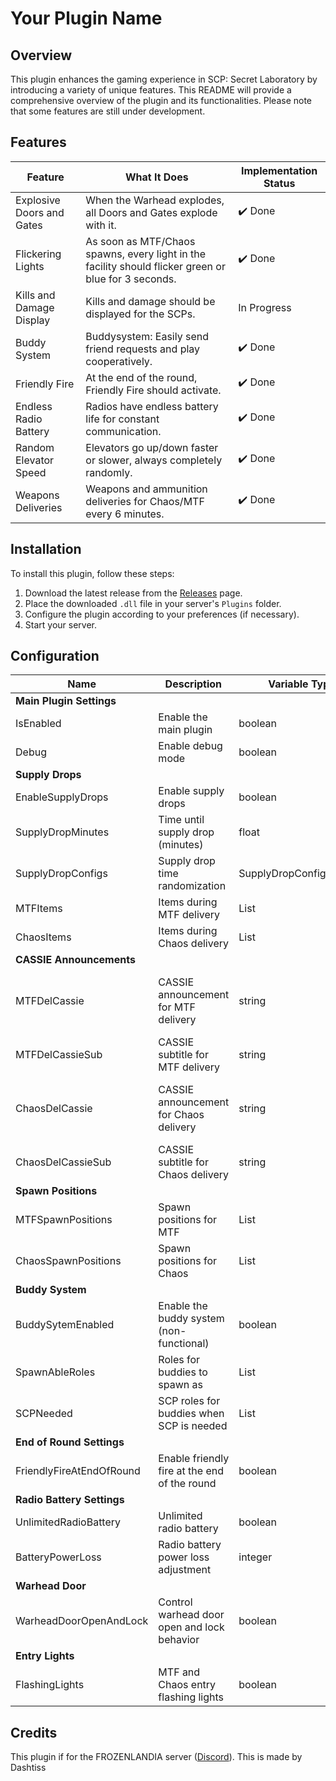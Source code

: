 # Your Plugin Name

## Overview

This plugin enhances the gaming experience in SCP: Secret Laboratory by introducing a variety of unique features. This README will provide a comprehensive overview of the plugin and its functionalities. Please note that some features are still under development.

## Features

| Feature                 | What It Does                                                          | Implementation Status |
|-------------------------|-----------------------------------------------------------------------|-----------------------|
| Explosive Doors and Gates| When the Warhead explodes, all Doors and Gates explode with it.     | ✔️ Done               |
| Flickering Lights       | As soon as MTF/Chaos spawns, every light in the facility should flicker green or blue for 3 seconds.     | ✔️ Done               |
| Kills and Damage Display| Kills and damage should be displayed for the SCPs.                  | In Progress           |
| Buddy System            | Buddysystem: Easily send friend requests and play cooperatively.    | ✔️ Done               |
| Friendly Fire           | At the end of the round, Friendly Fire should activate.             | ✔️ Done               |
| Endless Radio Battery   | Radios have endless battery life for constant communication.        | ✔️ Done               |
| Random Elevator Speed   | Elevators go up/down faster or slower, always completely randomly.  | ✔️ Done               |
| Weapons Deliveries      | Weapons and ammunition deliveries for Chaos/MTF every 6 minutes.    | ✔️ Done               |

## Installation

To install this plugin, follow these steps:

1. Download the latest release from the [Releases](https://github.com/Dashtiss/FL_Main/releases) page.
2. Place the downloaded `.dll` file in your server's `Plugins` folder.
3. Configure the plugin according to your preferences (if necessary).
4. Start your server.

## Configuration

| Name                           | Description                                     | Variable Type           | Default                   |
|--------------------------------|-------------------------------------------------|-------------------------|---------------------------|
| **Main Plugin Settings**       |                                                 |                         |                           |
| IsEnabled                       | Enable the main plugin                         | boolean                 | true                      |
| Debug                           | Enable debug mode                              | boolean                 | false                     |
| **Supply Drops**               |                                                 |                         |                           |
| EnableSupplyDrops               | Enable supply drops                            | boolean                 | true                      |
| SupplyDropMinutes               | Time until supply drop (minutes)               | float                   | 6.0                       |
| SupplyDropConfigs               | Supply drop time randomization                 | SupplyDropConfigRandom  | IsRandomTimeAllowed: true, Min: 30, Max: 90 |
| MTFItems                        | Items during MTF delivery                      | List<ItemSpawn>         | See code                  |
| ChaosItems                      | Items during Chaos delivery                    | List<ItemSpawn>         | See code                  |
| **CASSIE Announcements**       |                                                 |                         |                           |
| MTFDelCassie                    | CASSIE announcement for MTF delivery          | string                  | "jam_012_0 yield_01 arrival of mobile task force materials has entered the facility area" |
| MTFDelCassieSub                 | CASSIE subtitle for MTF delivery               | string                  | "Arrival of MTF Materials has arrived" |
| ChaosDelCassie                  | CASSIE announcement for Chaos delivery        | string                  | "jam_012_0 yield_01 arrival of chaos insurgency materials has entered the facility area" |
| ChaosDelCassieSub               | CASSIE subtitle for Chaos delivery             | string                  | "Arrival of Chaos Insurgency Materials has arrived" |
| **Spawn Positions**            |                                                 |                         |                           |
| MTFSpawnPositions                | Spawn positions for MTF                        | List<Vector3>           | See code                  |
| ChaosSpawnPositions             | Spawn positions for Chaos                      | List<Vector3>           | See code                  |
| **Buddy System**               |                                                 |                         |                           |
| BuddySytemEnabled               | Enable the buddy system (non-functional)       | boolean                 | true                      |
| SpawnAbleRoles                  | Roles for buddies to spawn as                 | List<RoleTypeId>        | ClassD, Scientist, FacilityGuard |
| SCPNeeded                       | SCP roles for buddies when SCP is needed      | List<RoleTypeId>        | Scp173, Scp106, Scp939     |
| **End of Round Settings**     |                                                 |                         |                           |
| FriendlyFireAtEndOfRound       | Enable friendly fire at the end of the round  | boolean                 | true                      |
| **Radio Battery Settings**    |                                                 |                         |                           |
| UnlimitedRadioBattery           | Unlimited radio battery                        | boolean                 | true                      |
| BatteryPowerLoss                | Radio battery power loss adjustment            | integer                 | 1                         |
| **Warhead Door**               |                                                 |                         |                           |
| WarheadDoorOpenAndLock          | Control warhead door open and lock behavior   | boolean                 | true                      |
| **Entry Lights**              |                                                 |                         |                           |
| FlashingLights                  | MTF and Chaos entry flashing lights            | boolean                 | true                      |

## Credits

This plugin if for the FROZENLANDIA server ([Discord](https://discord.gg/UBuY8e2W)). This is made by Dashtiss

